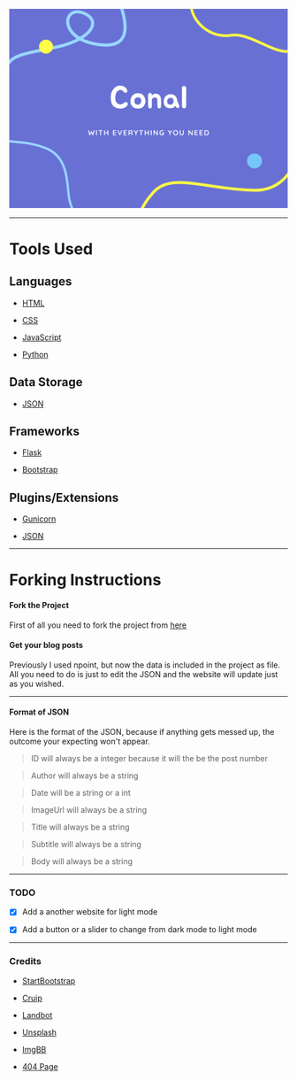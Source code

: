 ![](static/img/Callo.png)

---

# Tools Used

## Languages

- [HTML](https://developer.mozilla.org/en-US/docs/Web/HTML)

- [CSS](https://developer.mozilla.org/en-US/docs/Web/CSS)

- [JavaScript](https://developer.mozilla.org/en-US/docs/Web/JavaScript)

- [Python](https://www.python.org)

## Data Storage

- [JSON](https://www.json.org)

## Frameworks

- [Flask](https://flask.palletsprojects.com)

- [Bootstrap](https://getbootstrap.com)

## Plugins/Extensions

- [Gunicorn](https://pypi.org/project/gunicorn)

- [JSON](https://docs.python.org/3/library/json.html)

---

# Forking Instructions

#### Fork the Project

First of all you need to fork the project from [here](https://github.com/Spacesters/Conal)

#### Get your blog posts

Previously I used npoint, but now the data is included in the project as file. All you need to do is just to edit the JSON and the website will update just as you wished.

---

#### Format of JSON

Here is the format of the JSON, because if anything gets messed up, the outcome your expecting won't appear.

> ID will always be a integer because it will the be the post number

> 

> Author will always be a string

> 

> Date will be a string or a int

> 

> ImageUrl will always be a string

> 

> Title will always be a string

> 

> Subtitle will always be a string

> 

> Body will always be a string

---

### TODO

- [x]  Add a another website for light mode

- [x]  Add a button or a slider to change from dark mode to light mode

---

### Credits

- [StartBootstrap](https://startbootstrap.com/)

- [Cruip](https://cruip.com/demos/switch/)

- [Landbot](https://www.landbot.io/)

- [Unsplash](https://unsplash.com/)

- [ImgBB](https://imgbb.com/)

- [404 Page](https://codepen.io/SusCasasola/pen/mLREVP)
